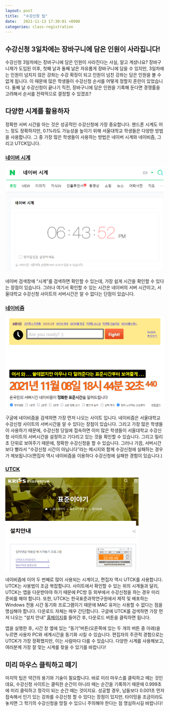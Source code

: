 ```yaml
---
layout: post
title:  "수강신청 팁"
date:   2021-11-13 17:30:01 +0900
categories: class-registration
---
```

## 수강신청 3일차에는 장바구니에 담은 인원이 사라집니다!
수강신청 3일차에는 장바구니에 담은 인원이 사라진다는 사실, 알고 계셨나요? 장바구니제가 도입된 이후, 첫째 날과 둘째 날은 자유롭게 장바구니에 담을 수 있지만, 3일차에는 인원이 넘치지 않은 강좌는 수강 확정이 되고 인원이 넘친 강좌는 담은 인원을 볼 수 없게 됩니다. 이 때문에 많은 학생들이 수강신청 순서를 어떻게 정할지 혼란이 있었습니다. 둘째 날 수강신청이 끝나기 직전, 장바구니에 담은 인원을 기록해 둔다면 경쟁률을 고려해서 순서를 전략적으로 결정할 수 있겠죠?

## 다양한 시계를 활용하자
정확한 서버 시간을 아는 것은 성공적인 수강신청에 가장 중요합니다. 핸드폰 시계도 어느 정도 정확하지만, 0.1%라도 가능성을 높이기 위해 서울대학교 학생들은 다양한 방법을 사용합니다. 그 중 가장 많은 학생들이 사용하는 방법은 네이버 시계와 네이비즘, 그리고 UTCK입니다.
### [네이버 시계](https://search.naver.com/search.naver?where=nexearch&sm=top_sug.pre&fbm=1&acr=4&acq=%EB%84%A4%EC%9D%B4%EB%B2%84+&qdt=0&ie=utf8&query=%EB%84%A4%EC%9D%B4%EB%B2%84+%EC%8B%9C%EA%B3%84)
![Naver Clock](/assets/images/sugang/naver-clock.png)

네이버 검색창에 “시계”를 검색하면 확인할 수 있는데, 가장 쉽게 시간을 확인할 수 있다는 장점이 있습니다. 그러나 여기서 확인할 수 있는 시간은 네이버의 서버 시간이고, 서울대학교 수강신청 사이트의 서버시간은 알 수 없다는 단점이 있습니다.

### [네이비즘](https://time.navyism.com/?host=sugang.snu.ac.kr)
![Navyism](/assets/images/sugang/navyism.png)

구글에 네이비즘을 검색하면 가장 먼저 나오는 사이트 입니다. 네이비즘은 서울대학교 수강신청 사이트의 서버시간을 알 수 있다는 장점이 있습니다. 그리고 가장 많은 학생들이 사용하기 때문에, 수강신청 당일에 접속하면 이미 많은 학생들이 서울대학교 수강신청 사이트의 서버시간을 설정하고 기다리고 있는 것을 확인할 수 있습니다. 그리고 밀리 초 단위로 보여주기 때문에, 정확한 수강신청을 할 수 있습니다. 그러나 가끔, 서버시간보다 빨라서 “수강신청 시간이 아닙니다”라는 메시지와 함께 수강신청에 실패하는 경우가 제보됩니다(편집자 역시 네이비즘을 이용하다 수강신청에 실패한 경험이 있습니다.)

### [UTCK](https://www.kriss.re.kr/menu.es?mid=a10305010000)
![UTCK](/assets/images/sugang/kriss.png)

네이비즘에 이어 두 번째로 많이 사용되는 시계이고, 편집자 역시 UTCK를 사용합니다. UTCK는 사용법이 조금 복잡합니다. 사이트에서 확인할 수 있는 위의 시계들과 달리, UTCK는 앱을 다운받아야 하기 때문에 PC방 등 외부에서 수강신청을 하는 경우 미리 준비를 해야 합니다. 또한, UTCK는 한국표준과학연구원에서 제작 및 배포하는 Windows 전용 시간 동기화 프로그램이기 때문에 MAC 유저는 사용할 수 없다는 점을 명심해야 합니다. 다운로드 자체는 매우 간단합니다. 구글에 UTCK를 검색하면 가장 먼저 나오는 “설치 안내” [홈페이지](https://www.kriss.re.kr/menu.es?mid=a10305010000)를 들어간 후, 다운로드 버튼을 클릭하면 됩니다. 

앱을 실행한 후, 시간 창 옆에 있는 “동기”버튼(오른쪽에 있는 두 개의 버튼 중 아래)을 누르면 사용자 PC와 세계시간을 동기화 시킬 수 있습니다. 편집자의 주관적 경험으로는 UTCK가 가장 정확했지만, 이는 사람마다 다를 수 있습니다. 다양한 시계를 사용해보고, 여러분께 가장 잘 맞는 시계를 찾을 수 있기를 바랍니다!

## 미리 마우스 클릭하고 떼기
마지막 팁은 약간의 용기와 기술이 필요합니다. 바로 미리 마우스를 클릭하고 떼는 것인데요, 수강신청 사이트는 클릭한 순간이 아니라 떼는 순간을 기록하기 때문에 0.999초에 미리 클릭하고 정각이 되는 순간 떼는 것이지요. 성공할 경우, 남들보다 0.001초 먼저 접속해서 인기 있는 강좌를 수강신청 할 수 있다는 장점이 있지만, 타이밍을 조금이라도 놓치면 그 학기의 수강신청을 망칠 수 있으니 주의해야 한다는 점 명심하시길 바랍니다!
